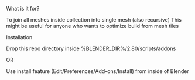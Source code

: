 What is it for?

To join all meshes inside collection into single mesh (also recursive)
This might be useful for anyone who wants to optimize build from mesh tiles

Installation

Drop this repo directory inside %BLENDER_DIR%/2.80/scripts/addons

OR

Use install feature (Edit/Preferences/Add-ons/Install) from inside of Blender
